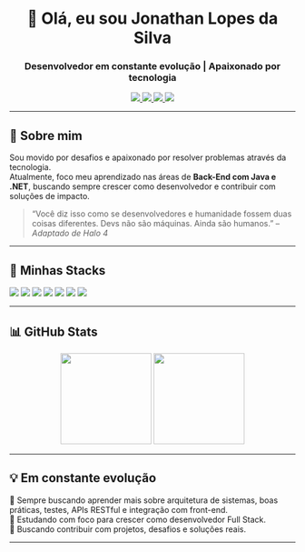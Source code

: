 <h1 align="center">👋 Olá, eu sou Jonathan Lopes da Silva</h1>
<h3 align="center">Desenvolvedor em constante evolução | Apaixonado por tecnologia</h3>

<p align="center">
  <a href="mailto:jonathan.leoesdejuda@gmail.com">
    <img src="https://img.shields.io/badge/Gmail-D14836?style=for-the-badge&logo=gmail&logoColor=white"/>
  </a>
  <a href="https://www.linkedin.com/in/jonathan-lopes-b8432a166/">
    <img src="https://img.shields.io/badge/LinkedIn-0077B5?style=for-the-badge&logo=linkedin&logoColor=white"/>
  </a>
  <a href="https://discord.com/users/jonsodst">
    <img src="https://img.shields.io/badge/Discord-7289DA?style=for-the-badge&logo=discord&logoColor=white"/>
  </a>
  <a href="https://instagram.com/jonfallenbr">
    <img src="https://img.shields.io/badge/Instagram-E4405F?style=for-the-badge&logo=instagram&logoColor=white"/>
  </a>
</p>

---

## 🧠 Sobre mim

Sou movido por desafios e apaixonado por resolver problemas através da tecnologia.  
Atualmente, foco meu aprendizado nas áreas de **Back-End com Java e .NET**, buscando sempre crescer como desenvolvedor e contribuir com soluções de impacto.

> “Você diz isso como se desenvolvedores e humanidade fossem duas coisas diferentes. Devs não são máquinas. Ainda são humanos.” – *Adaptado de Halo 4*

---

## 🚀 Minhas Stacks

<p>
  <img src="https://img.shields.io/badge/C%23-239120?style=for-the-badge&logo=c-sharp&logoColor=white"/>
  <img src="https://img.shields.io/badge/.NET-512BD4?style=for-the-badge&logo=dotnet&logoColor=white"/>
  <img src="https://img.shields.io/badge/Java-ED8B00?style=for-the-badge&logo=openjdk&logoColor=white"/>
  <img src="https://img.shields.io/badge/Angular-DD0031?style=for-the-badge&logo=angular&logoColor=white"/>
  <img src="https://img.shields.io/badge/TypeScript-007ACC?style=for-the-badge&logo=typescript&logoColor=white"/>
  <img src="https://img.shields.io/badge/HTML5-E34F26?style=for-the-badge&logo=html5&logoColor=white"/>
  <img src="https://img.shields.io/badge/CSS3-1572B6?style=for-the-badge&logo=css3&logoColor=white"/>
</p>

---

## 📊 GitHub Stats

<div align="center">
  <img height="160em" src="https://github-readme-stats.vercel.app/api?username=jonfallenbr&show_icons=true&theme=tokyonight&locale=pt-br"/>
  <img height="160em" src="https://github-readme-stats.vercel.app/api/top-langs/?username=jonfallenbr&layout=compact&hide_progress=false&locale=pt-br&theme=tokyonight"/>
</div>

---

## 💡 Em constante evolução

🧩 Sempre buscando aprender mais sobre arquitetura de sistemas, boas práticas, testes, APIs RESTful e integração com front-end.  
🌱 Estudando com foco para crescer como desenvolvedor Full Stack.  
🚀 Buscando contribuir com projetos, desafios e soluções reais.

---

